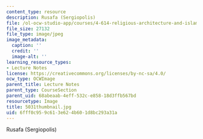 ```yaml
---
content_type: resource
description: Rusafa (Sergiopolis)
file: /ol-ocw-studio-app/courses/4-614-religious-architecture-and-islamic-cultures-fall-2002/6fff0c959c613e624b601d8bc293a31a_5031thumbnail.jpg
file_size: 27132
file_type: image/jpeg
image_metadata:
  caption: ''
  credit: ''
  image-alt: ''
learning_resource_types:
- Lecture Notes
license: https://creativecommons.org/licenses/by-nc-sa/4.0/
ocw_type: OCWImage
parent_title: Lecture Notes
parent_type: CourseSection
parent_uid: 68abeaab-4eff-532c-e858-18d3ffb567bd
resourcetype: Image
title: 5031thumbnail.jpg
uid: 6fff0c95-9c61-3e62-4b60-1d8bc293a31a
---
```

Rusafa (Sergiopolis)